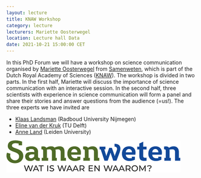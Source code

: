 ```yaml
---
layout: lecture
title: KNAW Workshop
category: lecture
lecturers: Mariette Oosterwegel
location: Lecture hall Data
date: 2021-10-21 15:00:00 CET
---
```


In this PhD Forum we will have a workshop on science communication organised by [Mariette Oosterwegel](https://samenweten.nl/en/2021/09/nog-een-bericht/) from [Samenweten](https://samenweten.nl/en/), which is part of the Dutch Royal Academy of Sciences ([KNAW](https://www.knaw.nl/en?set_language=en)). The workshop is divided in two parts. In the first half, Mariette will discuss the importance of science communication with an interactive session. In the second half, three scientists with experience in science communication will form a panel and share their stories and answer questions from the audience (=us!). The three experts we have invited are
- [Klaas Landsman](https://www.math.ru.nl/~landsman/) (Radboud University Nijmegen)
- [Eline van der Kruk](https://elinevanderkruk.com) (TU Delft)
- [Anne Land](https://www.universiteitleiden.nl/medewerkers/anne-land-zandstra#tab-1) (Leiden University)

![Samenweten](/images/samenweten.png)
